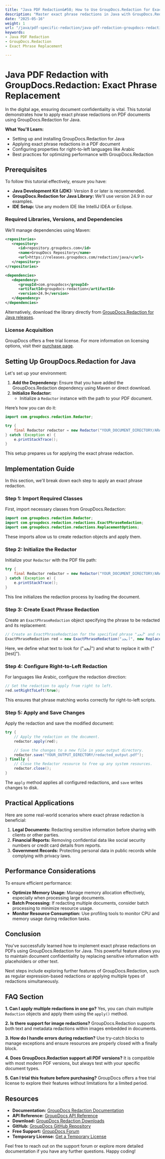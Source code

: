 ```yaml
---
title: "Java PDF Redaction&#58; How to Use GroupDocs.Redaction for Exact Phrase Replacement"
description: "Master exact phrase redactions in Java with GroupDocs.Redaction. This tutorial guides you through setup, implementation, and best practices."
date: "2025-05-16"
weight: 1
url: "/java/pdf-specific-redaction/java-pdf-redaction-groupdocs-redaction-exact-phrase/"
keywords:
- Java PDF Redaction
- GroupDocs.Redaction
- Exact Phrase Replacement

---
```


# Java PDF Redaction with GroupDocs.Redaction: Exact Phrase Replacement

In the digital age, ensuring document confidentiality is vital. This tutorial demonstrates how to apply exact phrase redactions on PDF documents using GroupDocs.Redaction for Java.

**What You'll Learn:**
- Setting up and installing GroupDocs.Redaction for Java
- Applying exact phrase redactions in a PDF document
- Configuring properties for right-to-left languages like Arabic
- Best practices for optimizing performance with GroupDocs.Redaction

## Prerequisites
To follow this tutorial effectively, ensure you have:

- **Java Development Kit (JDK):** Version 8 or later is recommended.
- **GroupDocs.Redaction for Java Library:** We'll use version 24.9 in our examples.
- **IDE Setup:** Use any modern IDE like IntelliJ IDEA or Eclipse.

### Required Libraries, Versions, and Dependencies
We’ll manage dependencies using Maven:

```xml
<repositories>
   <repository>
      <id>repository.groupdocs.com</id>
      <name>GroupDocs Repository</name>
      <url>https://releases.groupdocs.com/redaction/java/</url>
   </repository>
</repositories>

<dependencies>
   <dependency>
      <groupId>com.groupdocs</groupId>
      <artifactId>groupdocs-redaction</artifactId>
      <version>24.9</version>
   </dependency>
</dependencies>
```

Alternatively, download the library directly from [GroupDocs.Redaction for Java releases](https://releases.groupdocs.com/redaction/java/).

### License Acquisition
GroupDocs offers a free trial license. For more information on licensing options, visit their [purchase page](https://purchase.groupdocs.com/temporary-license/).

## Setting Up GroupDocs.Redaction for Java

Let's set up your environment:
1. **Add the Dependency:** Ensure that you have added the GroupDocs.Redaction dependency using Maven or direct download.
2. **Initialize Redactor:**
   - Initialize a `Redactor` instance with the path to your PDF document.

Here’s how you can do it:

```java
import com.groupdocs.redaction.Redactor;

try {
    final Redactor redactor = new Redactor("YOUR_DOCUMENT_DIRECTORY/ARABIC_PDF");
} catch (Exception e) {
    e.printStackTrace();
}
```

This setup prepares us for applying the exact phrase redaction.

## Implementation Guide
In this section, we'll break down each step to apply an exact phrase redaction.

### Step 1: Import Required Classes

First, import necessary classes from GroupDocs.Redaction:

```java
import com.groupdocs.redaction.Redactor;
import com.groupdocs.redaction.redactions.ExactPhraseRedaction;
import com.groupdocs.redaction.redactions.ReplacementOptions;
```

These imports allow us to create redaction objects and apply them.

### Step 2: Initialize the Redactor

Initialize your `Redactor` with the PDF file path:

```java
try {
    final Redactor redactor = new Redactor("YOUR_DOCUMENT_DIRECTORY/ARABIC_PDF");
} catch (Exception e) {
    e.printStackTrace();
}
```

This line initializes the redaction process by loading the document.

### Step 3: Create Exact Phrase Redaction

Create an `ExactPhraseRedaction` object specifying the phrase to be redacted and its replacement:

```java
// Create an ExactPhraseRedaction for the specified phrase "أﺑﺠﺪ" and replace it with "[test]".
ExactPhraseRedaction red = new ExactPhraseRedaction("أﺑﺠﺪ", new ReplacementOptions("[test]"));
```

Here, we define what text to look for ("أﺑﺠﺪ") and what to replace it with ("[test]").

### Step 4: Configure Right-to-Left Redaction

For languages like Arabic, configure the redaction direction:

```java
// Set the redaction to apply from right to left.
red.setRightToLeft(true);
```

This ensures that phrase matching works correctly for right-to-left scripts.

### Step 5: Apply and Save Changes

Apply the redaction and save the modified document:

```java
try {
    // Apply the redaction on the document.
    redactor.apply(red);

    // Save the changes to a new file in your output directory.
    redactor.save("YOUR_OUTPUT_DIRECTORY/redacted_output.pdf");
} finally {
    // Close the Redactor resource to free up any system resources.
    redactor.close();
}
```

The `apply` method applies all configured redactions, and `save` writes changes to disk.

## Practical Applications
Here are some real-world scenarios where exact phrase redaction is beneficial:
1. **Legal Documents:** Redacting sensitive information before sharing with clients or other parties.
2. **Financial Reports:** Removing confidential data like social security numbers or credit card details from reports.
3. **Government Records:** Protecting personal data in public records while complying with privacy laws.

## Performance Considerations
To ensure efficient performance:
- **Optimize Memory Usage:** Manage memory allocation effectively, especially when processing large documents.
- **Batch Processing:** If redacting multiple documents, consider batch processing to minimize resource usage.
- **Monitor Resource Consumption:** Use profiling tools to monitor CPU and memory usage during redaction tasks.

## Conclusion
You've successfully learned how to implement exact phrase redactions on PDFs using GroupDocs.Redaction for Java. This powerful feature allows you to maintain document confidentiality by replacing sensitive information with placeholders or other text.

Next steps include exploring further features of GroupDocs.Redaction, such as regular expression-based redactions or applying multiple types of redactions simultaneously.

## FAQ Section
**1. Can I apply multiple redactions in one go?**
Yes, you can chain multiple `Redaction` objects and apply them using the `apply()` method.

**2. Is there support for image redactions?**
GroupDocs.Redaction supports both text and metadata redactions within images embedded in documents.

**3. How do I handle errors during redaction?**
Use try-catch blocks to manage exceptions and ensure resources are properly closed with a finally block.

**4. Does GroupDocs.Redaction support all PDF versions?**
It is compatible with most modern PDF versions, but always test with your specific document types.

**5. Can I trial this feature before purchasing?**
GroupDocs offers a free trial license to explore their features without limitations for a limited period.

## Resources
- **Documentation:** [GroupDocs Redaction Documentation](https://docs.groupdocs.com/redaction/java/)
- **API Reference:** [GroupDocs API Reference](https://reference.groupdocs.com/redaction/java)
- **Download:** [GroupDocs Redaction Downloads](https://releases.groupdocs.com/redaction/java/)
- **GitHub:** [GroupDocs GitHub Repository](https://github.com/groupdocs-redaction/GroupDocs.Redaction-for-Java)
- **Free Support:** [GroupDocs Forum](https://forum.groupdocs.com/c/redaction/10)
- **Temporary License:** [Get a Temporary License](https://purchase.groupdocs.com/temporary-license/)

Feel free to reach out on the support forum or explore more detailed documentation if you have any further questions. Happy coding!

